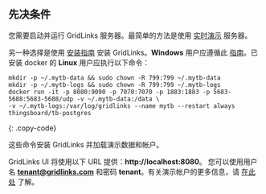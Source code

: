 ## 先决条件

您需要启动并运行 GridLinks 服务器。最简单的方法是使用 [实时演示](https://demo.thingsboard.io/signup) 服务器。

另一种选择是使用 [安装指南](/docs/user-guide/install/installation-options/) 安装 GridLinks。**Windows** 用户应遵循此 [指南](/docs/user-guide/install/docker-windows/)。已安装 docker 的 **Linux** 用户应执行以下命令：

```
mkdir -p ~/.mytb-data && sudo chown -R 799:799 ~/.mytb-data
mkdir -p ~/.mytb-logs && sudo chown -R 799:799 ~/.mytb-logs
docker run -it -p 8080:9090 -p 7070:7070 -p 1883:1883 -p 5683-5688:5683-5688/udp -v ~/.mytb-data:/data \
-v ~/.mytb-logs:/var/log/gridlinks --name mytb --restart always thingsboard/tb-postgres

``` 
{: .copy-code}

这些命令安装 GridLinks 并加载演示数据和帐户。

GridLinks UI 将使用以下 URL 提供：**http://localhost:8080**。
您可以使用用户名 **tenant@gridlinks.com** 和密码 **tenant**。有关演示帐户的更多信息，请 [在此处](/docs/samples/demo-account/) 了解。